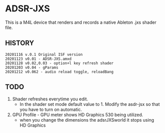 # ADSR-JXS

This is a M4L device that renders and records a native Ableton .jxs shader file.   

## HISTORY

	20201116 v.0.1 Original ISF version
	20201123 v0.01 - ADSR-JXS.amxd
	20201128 v0.02,0.03 - option+l key refresh shader
	20201203 v0.04 - gParams 
	20201212 v0.062 - audio reload toggle, reloadBang
	
## TODO

1. 	Shader refreshes everytime you edit.
	- In the shader set mode default value to 1.  Modify the asdr-jsx so that you have to turn on automatic.
2.	GPU Profile - GPU meter shows HD Graphics 530 being utilized.
	- when you change the dimensions the adsrJXSworld it stops using HD Graphics
	






